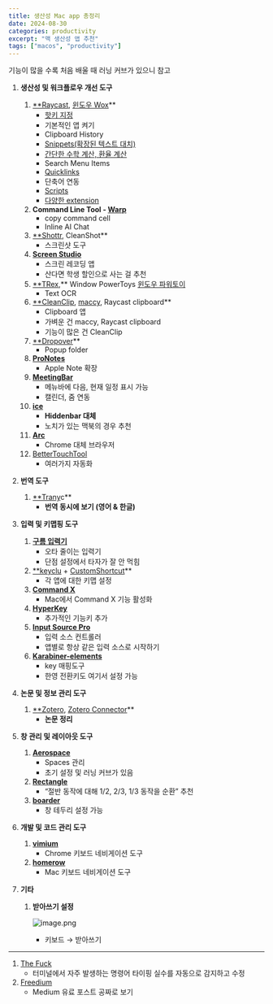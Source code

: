 ```yaml
---
title: 생산성 Mac app 총정리
date: 2024-08-30
categories: productivity
excerpt: "맥 생산성 앱 추천"
tags: ["macos", "productivity"]
---
```


기능이 많을 수록 처음 배울 때 러닝 커브가 있으니 참고

1. **생산성 및 워크플로우 개선 도구**
   1. [\*\*Raycast](https://www.raycast.com/), [윈도우 Wox](https://apps.microsoft.com/detail/9nr6m23fjlz6?hl=ko-KR&gl=KR)\*\*
      - [핫키 지정](https://manual.raycast.com/hotkey)
      - 기본적인 앱 켜기
      - Clipboard History
      - [Snippets(확장된 텍스트 대치)](https://manual.raycast.com/snippets)
      - [간단한 수학 계산, 환율 계산](https://manual.raycast.com/calculator)
      - Search Menu Items
      - [Quicklinks](https://manual.raycast.com/quicklinks)
      - 단축어 연동
      - [Scripts](https://manual.raycast.com/script-commands)
      - [다양한 extension](https://www.raycast.com/store)
   2. **Command Line Tool - [Warp](https://www.warp.dev/)**
      - copy command cell
      - Inline AI Chat
   3. [\*\*Shottr](https://shottr.cc/), CleanShot\*\*
      - 스크린샷 도구
   4. [**Screen Studio**](https://www.screen.studio/)
      - 스크린 레코딩 앱
      - 산다면 학생 할인으로 사는 걸 추천
   5. [\*\*TRex](https://trex.ameba.co/),\*\* Window PowerToys [윈도우 파워토이](https://learn.microsoft.com/ko-kr/windows/powertoys/)
      - Text OCR
   6. [\*\*CleanClip](https://cleanclip.cc/), [maccy](https://maccy.app/), Raycast clipboard\*\*
      - Clipboard 앱
      - 가벼운 건 maccy, Raycast clipboard
      - 기능이 많은 건 CleanClip
   7. [\*\*Dropover](https://dropoverapp.com/)\*\*
      - Popup folder
   8. [**ProNotes**](https://www.pronotes.app/)
      - Apple Note 확장
   9. [**MeetingBar**](https://meetingbar.app/#integrations)
      - 메뉴바에 다음, 현재 일정 표시 가능
      - 캘린더, 줌 연동
   10. [**ice**](https://github.com/jordanbaird/Ice)
       - **Hiddenbar 대체**
       - 노치가 있는 맥북의 경우 추천
   11. [**Arc**](https://arc.net/)
       - Chrome 대체 브라우저
   12. [BetterTouchTool](https://folivora.ai/)
       - 여러가지 자동화
2. **번역 도구**

   1. [\*\*Trany](https://www.trancy.org/)c\*\*
      - **번역 동시에 보기 (영어 & 한글)**

3. **입력 및 키맵핑 도구**
   1. [**구름 입력기**](https://gureum.io/)
      - 오타 줄이는 입력기
      - 단점 설정에서 타자가 잘 안 먹힘
   2. [\*\*keyclu](https://sergii.tatarenkov.name/keyclu/support/) + [CustomShortcut](https://www.houdah.com/customShortcuts/)\*\*
      - 각 앱에 대한 키맵 설정
   3. [**Command X**](https://apps.apple.com/us/app/command-x/id6448461551)
      - Mac에서 Command X 기능 활성화
   4. [**HyperKey**](https://hyperkey.app/)
      - 추가적인 기능키 추가
   5. [**Input Source Pro**](https://inputsource.pro/)
      - 입력 소스 컨트롤러
      - 앱별로 항상 같은 입력 소스로 시작하기
   6. [**Karabiner-elements**](https://karabiner-elements.pqrs.org/)
      - key 매핑도구
      - 한영 전환키도 여기서 설정 가능
4. **논문 및 정보 관리 도구**
   1. [\*\*Zotero](https://www.zotero.org/), [Zotero Connector](https://chromewebstore.google.com/detail/ekhagklcjbdpajgpjgmbionohlpdbjgc?hl=ko)\*\*
      - **논문 정리**
5. **창 관리 및 레이아웃 도구**
   1. [**Aerospace**](https://github.com/nikitabobko/AeroSpace)
      - Spaces 관리
      - 초기 설정 및 러닝 커브가 있음
   2. [**Rectangle**](https://rectangleapp.com/)
      - “절반 동작에 대해 1/2, 2/3, 1/3 동작을 순환” 추천
   3. [**boarder**](https://github.com/FelixKratz/JankyBorders)
      - 창 테두리 설정 가능
6. **개발 및 코드 관리 도구**
   1. [**vimium**](https://chromewebstore.google.com/detail/vimium/dbepggeogbaibhgnhhndojpepiihcmeb?hl=ko)
      - Chrome 키보드 네비게이션 도구
   2. [**homerow**](https://www.homerow.app/#pricing)
      - Mac 키보드 네비게이션 도구
7. **기타**
   1. **받아쓰기 설정**

      ![image.png](https://prod-files-secure.s3.us-west-2.amazonaws.com/4de287ad-cf4d-4ea6-a3bb-3bc3ba2bdb10/613f4809-9004-40a7-b9ed-070d71d1b358/image.png)

      - 키보드 → 받아쓰기

---

1. [The Fuck](https://github.com/nvbn/thefuck)
   - 터미널에서 자주 발생하는 명령어 타이핑 실수를 자동으로 감지하고 수정
2. [Freedium](https://www.freedium.cfd)
   - Medium 유료 포스트 공짜로 보기
